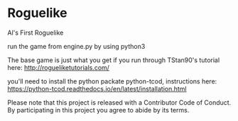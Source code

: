 # Roguelike
Al's First Roguelike

run the game from engine.py by using python3

The base game is just what you get if you run through TStan90's tutorial here: http://rogueliketutorials.com/

you'll need to install the python packate python-tcod, instructions here: https://python-tcod.readthedocs.io/en/latest/installation.html



Please note that this project is released with a Contributor Code of Conduct. By participating in this project you agree to abide by its terms.
